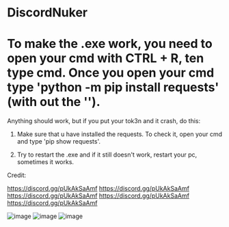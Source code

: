 # DiscordNuker
To make the .exe work, you need to open your cmd with CTRL + R, ten type cmd.
Once you open your cmd type 'python -m pip install requests' (with out the '').
============================================================================================
Anything should work, but if you put your tok3n and it crash, do this:

1. Make sure that u have installed the requests. To check it, open your cmd and type 'pip show requests'.

2. Try to restart the .exe and if it still doesn't work, restart your pc, sometimes it works.

Credit:

https://discord.gg/pUkAkSaAmf
https://discord.gg/pUkAkSaAmf
https://discord.gg/pUkAkSaAmf
https://discord.gg/pUkAkSaAmf
https://discord.gg/pUkAkSaAmf


![image](https://github.com/user-attachments/assets/e1336df4-b689-4d2f-9b29-5a3eb786ccbe)
![image](https://github.com/user-attachments/assets/ef2695f9-3e71-45f2-85ad-108636c1ee02)
![image](https://github.com/user-attachments/assets/b3dc4043-f8e2-439f-9e98-0609c003eca1)

